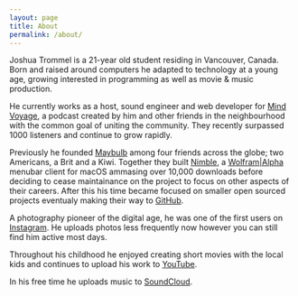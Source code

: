 ```yaml
---
layout: page
title: About
permalink: /about/
---
```


Joshua Trommel is a 21-year old student residing in Vancouver, Canada. Born and raised around computers he adapted to technology at a young age, growing
interested in programming as well as movie & music production.

He currently works as a host, sound engineer and web developer for [Mind Voyage](https://mindvoyage.co), a podcast created by him and other friends in the neighbourhood with the common goal of uniting the community. They recently surpassed 1000 listeners and continue to grow rapidly.

Previously he founded
[Maybulb](https://maybulb.com) among four friends across the globe; two Americans, a Brit and a Kiwi. Together they built [Nimble](https://maybulb.com/nimble), a [Wolfram|Alpha](https://www.wolframalpha.com/) menubar client for macOS ammasing over 10,000 downloads before deciding to cease maintainance on the project to focus on other aspects of their careers.  After this his time became focused on smaller open sourced projects eventualy making their way to [GitHub](https://github.com/trmml).

A photography pioneer of the digital age, he was one of the first users on [Instagram](https://instagram.com/mac.in.josh). He uploads photos less frequently now however you can still find him active most days.

Throughout his childhood he enjoyed creating short movies with the local kids and continues to upload his work to [YouTube](https://www.youtube.com/channel/UCty-5jCFLVVQrpzlgfGWEsw).

In his free time he uploads music to [SoundCloud](https://soundcloud.com/lemonadegumballs).